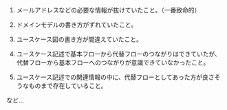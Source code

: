 1. メールアドレスなどの必要な情報が抜けていたこと。（一番致命的）

2. ドメインモデルの書き方がずれていたこと。

3. ユースケース図の書き方が間違えていたこと。

4. ユースケース記述で基本フローから代替フローのつながりはできていたが、
   代替フローから基本フローへのつながりが意識できていなかったこと。

5. ユースケース記述での関連情報の中に、代替フローとしてあった方が良さそうなものまで存在していること。

など…
